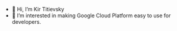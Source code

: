 - 👋 Hi, I’m Kir Titievsky
- 👀 I’m interested in making Google Cloud Platform easy to use for developers.


<!---
kir-titievsky-google/kir-titievsky-google is a ✨ special ✨ repository because its `README.md` (this file) appears on your GitHub profile.
You can click the Preview link to take a look at your changes.
--->
